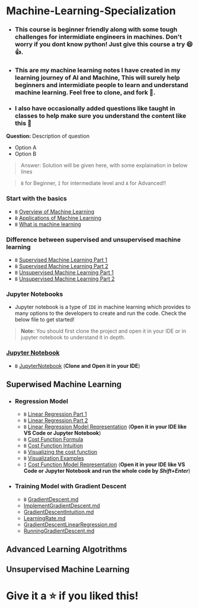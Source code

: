 # Machine-Learning-Specialization 
- ### This course is beginner friendly along with some tough challenges for intermidiate engineers in machines. Don't worry if you dont know python! Just give this course a try 😄👍. 
- ### This are my machine learning notes I have created in my learning journey of AI and Machine, This will surely help beginners and intermidiate people to learn and understand machine learning. Feel free to clone, and fork 🍴.
- ### I also have occasionally added questions like taught in classes  to help make sure you understand the content like this 🙂
**Question:**
Description of question 
- Option A 
- Option B
>  Answer: Solution will be given here, with some explaination in below lines


>  `B` for Beginner, `I` for intermediate level and `A` for Advanced!!


### Start with the basics
- `B` [Overview of Machine Learning](Basics/Overview.md) 
- `B` [Applications of Machine Learning](Basics/Applications.md)
- `B` [What is machine learning](Basics/MachineLearning.md)

### Difference between supervised and unsupervised machine learning
- `B` [Supervised Machine Learning Part 1](Supervised%20Learning/SupervisedLearning1.md)
- `B` [Supervised Machine Learning Part 2](Supervised%20Learning/SupervisedLearning2.md)
- `B` [Unsupervised Machine Learning Part 1](Unsupervised%20Learning/UnsupervisedLearning1.md)
- `B` [Unsupervised Machine Learning Part 2](Unsupervised%20Learning/UnsupervisedLearning2.md)

### Jupyter Notebooks
- Jupyter notebook is a type of `IDE` in machine learning which provides to many options to the developers to create and run the code. Check the below file to get started! 
> **Note:** You should first clone the project and open it in your IDE or in jupyter notebook to understand it in depth. 
### [Jupyter Notebook](Jupyter%20Notebooks/JupyterNotebook.md)

- `B` [JupyterNotebook](Jupyter%20Notebooks/IntroductiontoJupyterNotebook.ipynb) (**Clone and Open it in your IDE**)


## Superwised Machine Learning
- ### Regression Model
  - `B` [Linear Regression Part 1](Supervised%20Learning/Regression%20Model/LinearRegressionP1.md)
  - `B` [Linear Regression Part 2](Supervised%20Learning/Regression%20Model/LinearRegressionP2.md)
  - `B` [Linear Regression Model Representation](Jupyter%20Notebooks/ModelRepresentation.ipynb) (**Open it in your IDE like VS Code or Jupyter Notebook**)
  - `B` [Cost Function Formula](Supervised%20Learning/Regression%20Model/CostFunctionFormula.md)
  - `B` [Cost Function Intuition](Supervised%20Learning/Regression%20Model/CostFunctionIntuition.md)
  - `B` [Visualizing the cost function](Supervised%20Learning/Regression%20Model/VisualizingCostFunction.md)
  - `B` [Visualization Examples](Supervised%20Learning/Regression%20Model/VisualizationExamples.md)
  - `I` [Cost Function Model Representation](Jupyter%20Notebooks/CostFunctionVisualization.ipynb) (**Open it in your IDE like VS Code or Jupyter Notebook and run the whole code by _Shift+Enter_**)

- ### Training Model with Gradient Descent 
  - `B` [GradientDescent.md]()
  - [ImplementGradientDescent.md]()
  - [GradientDescentIntuition.md]()
  - [LearningRate.md]()
  - [GradientDescentLinearRegression.md]()
  - [RunningGradientDescent.md]()

## Advanced Learning Algotrithms


## Unsupervised Machine Learning




 <!--- Welldone Champ--->
 # Give it a ⭐ if you liked this!
